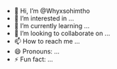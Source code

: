 - 👋 Hi, I’m @Whyxsohimtho
- 👀 I’m interested in ...
- 🌱 I’m currently learning ...
- 💞️ I’m looking to collaborate on ...
- 📫 How to reach me ...
- 😄 Pronouns: ...
- ⚡ Fun fact: ...

<!---
Whyxsohimtho/Whyxsohimtho is a ✨ special ✨ repository because its `README.md` (this file) appears on your GitHub profile.
You can click the Preview link to take a look at your changes.
--->

